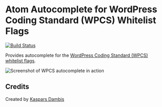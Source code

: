 # Atom Autocomplete for WordPress Coding Standard (WPCS) Whitelist Flags

[![Build Status](https://travis-ci.org/kasparsd/atom-autocomplete-wpcs-flags.svg?branch=master)](https://travis-ci.org/kasparsd/atom-autocomplete-wpcs-flags)

Provides autocomplete for the [WordPress Coding Standard (WPCS) whitelist flags](https://github.com/WordPress-Coding-Standards/WordPress-Coding-Standards/wiki/Whitelisting-code-which-flags-errors).

![Screenshot of WPCS autocomplete in action](https://user-images.githubusercontent.com/169055/31486594-b52ec762-af40-11e7-879e-9a7fe331698c.png)

## Credits

Created by [Kaspars Dambis](https://kaspars.net)
